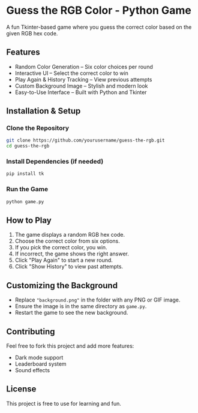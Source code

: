 # Guess the RGB Color - Python Game

A fun Tkinter-based game where you guess the correct color based on the given RGB hex code.

## Features  
- Random Color Generation – Six color choices per round  
- Interactive UI – Select the correct color to win  
- Play Again & History Tracking – View previous attempts  
- Custom Background Image – Stylish and modern look  
- Easy-to-Use Interface – Built with Python and Tkinter  

## Installation & Setup  

### Clone the Repository  
```sh
git clone https://github.com/yourusername/guess-the-rgb.git
cd guess-the-rgb
```

### Install Dependencies (if needed)  
```sh
pip install tk
```

### Run the Game  
```sh
python game.py
```

## How to Play  

1. The game displays a random RGB hex code.  
2. Choose the correct color from six options.  
3. If you pick the correct color, you win.  
4. If incorrect, the game shows the right answer.  
5. Click "Play Again" to start a new round.  
6. Click "Show History" to view past attempts.  

## Customizing the Background  

- Replace `"background.png"` in the folder with any PNG or GIF image.  
- Ensure the image is in the same directory as `game.py`.  
- Restart the game to see the new background.  

## Contributing  

Feel free to fork this project and add more features:  
- Dark mode support  
- Leaderboard system  
- Sound effects  

## License  

This project is free to use for learning and fun.  
